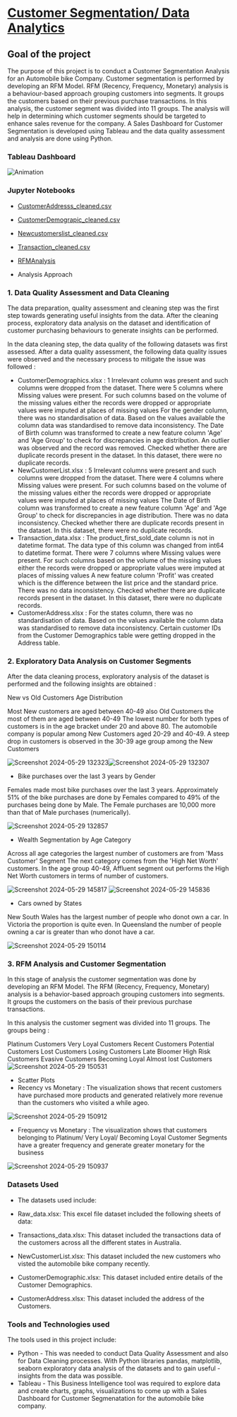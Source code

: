 # [Customer Segmentation/ Data Analytics](https://rushikeshpatil23.github.io/Customer-Segmentation-Data-analytics/)

## Goal of the project

The purpose of this project is to conduct a Customer Segmentation Analysis for an Automobile bike Company. Customer segmentation is performed by developing an RFM Model. RFM (Recency, Frequency, Monetary) analysis is a behaviour-based approach grouping customers into segments. It groups the customers based on their previous purchase transactions. In this analysis, the customer segment was divided into 11 groups. The analysis will help in determining which customer segments should be targeted to enhance sales revenue for the company. A Sales Dashboard for Customer Segmentation is developed using Tableau and the data quality assessment and analysis are done using Python.

### Tableau Dashboard
![Animation](https://github.com/RushikeshPatil23/Customer-Segmentation-Data-analytics/assets/169757781/0c63c901-8fbe-457e-b71b-6face2a60404)

### Jupyter Notebooks
 - [CustomerAddresss_cleaned.csv](https://github.com/RushikeshPatil23/Customer-Segmentation-Data-analytics/blob/main/Customer%20Address.ipynb)
 - [CustomerDemograpic_cleaned.csv](https://github.com/RushikeshPatil23/Customer-Segmentation-Data-analytics/blob/main/Customer%20Demographic.ipynb)
 - [Newcustomerslist_cleaned.csv](https://github.com/RushikeshPatil23/Customer-Segmentation-Data-analytics/blob/main/NewCustomerList_Cleaned.csv)
 - [Transaction_cleaned.csv](https://github.com/RushikeshPatil23/Customer-Segmentation-Data-analytics/blob/main/Transactions.ipynb)
 - [RFMAnalysis](https://github.com/RushikeshPatil23/Customer-Segmentation-Data-analytics/blob/main/RFM_Analysis.ipynb)

 - Analysis Approach
### 1. Data Quality Assessment and Data Cleaning
The data preparation, quality assessment and cleaning step was the first step towards generating useful insights from the data. After the cleaning process, exploratory data analysis on the dataset and identification of customer purchasing behaviours to generate insights can be performed.

In the data cleaning step, the data quality of the following datasets was first assessed. After a data quality assessment, the following data quality issues were observed and the necessary process to mitigate the issue was followed :

- CustomerDemographics.xlsx :
1 Irrelevant column was present and such columns were dropped from the dataset.
There were 5 columns where Missing values were present. For such columns based on the volume of the missing values either the records were dropped or appropriate values were imputed at places of missing values
For the gender column, there was no standardisation of data. Based on the values available the column data was standardised to remove data inconsistency.
The Date of Birth column was transformed to create a new feature column 'Age' and 'Age Group' to check for discrepancies in age distribution. An outlier was observed and the record was removed.
Checked whether there are duplicate records present in the dataset. In this dataset, there were no duplicate records.
- NewCustomerList.xlsx :
5 Irrelevant columns were present and such columns were dropped from the dataset.
There were 4 columns where Missing values were present. For such columns based on the volume of the missing values either the records were dropped or appropriate values were imputed at places of missing values
The Date of Birth column was transformed to create a new feature column 'Age' and 'Age Group' to check for discrepancies in age distribution.
There was no data inconsistency.
Checked whether there are duplicate records present in the dataset. In this dataset, there were no duplicate records.
- Transaction_data.xlsx :
The product_first_sold_date column is not in datetime format. The data type of this column was changed from int64 to datetime format.
There were 7 columns where Missing values were present. For such columns based on the volume of the missing values either the records were dropped or appropriate values were imputed at places of missing values
A new feature column 'Profit' was created which is the difference between the list price and the standard price.
There was no data inconsistency.
Checked whether there are duplicate records present in the dataset. In this dataset, there were no duplicate records.
- CustomerAddress.xlsx :
For the states column, there was no standardisation of data. Based on the values available the column data was standardised to remove data inconsistency.
Certain customer IDs from the Customer Demographics table were getting dropped in the Address table.


### 2. Exploratory Data Analysis on Customer Segments
After the data cleaning process, exploratory analysis of the dataset is performed and the following insights are obtained :

New vs Old Customers Age Distribution

Most New customers are aged between 40-49 also Old Customers the most of them are aged between 40-49
The lowest number for both types of customers is in the age bracket under 20 and above 80.
The automobile company is popular among New Customers aged 20-29 and 40-49.
A steep drop in customers is observed in the 30-39 age group among the New Customers

![Screenshot 2024-05-29 132323](https://github.com/RushikeshPatil23/Customer-Segmentation-Data-analytics/assets/169757781/684fdc75-290e-4fb8-9741-522b21f5986a)![Screenshot 2024-05-29 132307](https://github.com/RushikeshPatil23/Customer-Segmentation-Data-analytics/assets/169757781/209b83d4-a8cc-433d-8c0b-f6cec3605ba5)

- Bike purchases over the last 3 years by Gender

Females made most bike purchases over the last 3 years. Approximately 51% of the bike purchases are done by Females compared to 49% of the purchases being done by Male.
The Female purchases are 10,000 more than that of Male purchases (numerically).

![Screenshot 2024-05-29 132857](https://github.com/RushikeshPatil23/Customer-Segmentation-Data-analytics/assets/169757781/1328bfd0-a225-4c5e-b912-904ea62a40a2)

- Wealth Segmentation by Age Category

Across all age categories the largest number of customers are from 'Mass Customer' Segment
The next category comes from the 'High Net Worth' customers.
In the age group 40-49, Affluent segment out performs the High Net Worth customers in terms of number of customers.

![Screenshot 2024-05-29 145817](https://github.com/RushikeshPatil23/Customer-Segmentation-Data-analytics/assets/169757781/f9c0a19f-0eeb-4a12-99d5-92790a74c206)
![Screenshot 2024-05-29 145836](https://github.com/RushikeshPatil23/Customer-Segmentation-Data-analytics/assets/169757781/b8f7d0ff-1bb5-4dfa-913d-de8acb17eb48)

- Cars owned by States

New South Wales has the largest number of people who donot own a car.
In Victoria the proportion is quite even.
In Queensland the number of people owning a car is greater than who donot have a car.

![Screenshot 2024-05-29 150114](https://github.com/RushikeshPatil23/Customer-Segmentation-Data-analytics/assets/169757781/81bc0ce4-6f1e-4cae-ba36-a2e52bb68e85)

### 3. RFM Analysis and Customer Segmentation
In this stage of analysis the customer segmentation was done by developing an RFM Model. The RFM (Recency, Frequency, Monetary) analysis is a behavior-based approach grouping customers into segments. It groups the customers on the basis of their previous purchase transactions.

In this analysis the customer segment was divided into 11 groups. The groups being :

Platinum Customers
Very Loyal Customers
Recent Customers
Potential Customers
Lost Customers
Losing Customers
Late Bloomer
High Risk Customers
Evasive Customers
Becoming Loyal
Almost lost Customers
![Screenshot 2024-05-29 150531](https://github.com/RushikeshPatil23/Customer-Segmentation-Data-analytics/assets/169757781/d5413c82-3707-4482-92d2-2d9bd9ebe5e6)

- Scatter Plots
- Recency vs Monetary :
The visualization shows that recent customers have purchased more products and generated relatively more revenue than the customers who visited a while ageo.

![Screenshot 2024-05-29 150912](https://github.com/RushikeshPatil23/Customer-Segmentation-Data-analytics/assets/169757781/411aac23-a611-4e9b-8e6f-e41767df7ca7)

- Frequency vs Monetary :
The visualization shows that customers belonging to Platinum/ Very Loyal/ Becoming Loyal Customer Segments have a greater frequency and generate greater monetary for the business

![Screenshot 2024-05-29 150937](https://github.com/RushikeshPatil23/Customer-Segmentation-Data-analytics/assets/169757781/12fc84c1-a59d-4f3c-b857-bb5ed3b44e84)

### Datasets Used
- The datasets used include:

- Raw_data.xlsx: This excel file dataset included the following sheets of data:
- Transactions_data.xlsx: This dataset included the transactions data of the customers across all the different states in Australia.
- NewCustomerList.xlsx: This dataset included the new customers who visted the automobile bike company recently.
- CustomerDemographic.xlsx: This dataset included entire details of the Customer Demographics.
- CustomerAddress.xlsx: This dataset included the address of the Customers.
  
### Tools and Technologies used
The tools used in this project include:

- Python - This was needed to conduct Data Quality Assessment and also for Data Cleaning processes. With Python libraries pandas, matplotlib, seaborn exploratory data analysis of the datasets and to gain useful -insights from the data was possible.
- Tableau - This Business Intelligence tool was required to explore data and create charts, graphs, visualizations to come up with a Sales Dashboard for Customer Segmenatation for the automobile bike company. 
